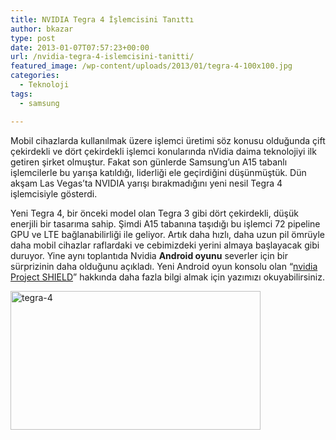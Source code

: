 ```yaml
---
title: NVIDIA Tegra 4 İşlemcisini Tanıttı
author: bkazar
type: post
date: 2013-01-07T07:57:23+00:00
url: /nvidia-tegra-4-islemcisini-tanitti/
featured_image: /wp-content/uploads/2013/01/tegra-4-100x100.jpg
categories:
  - Teknoloji
tags:
  - samsung

---
```

Mobil cihazlarda kullanılmak üzere işlemci üretimi söz konusu olduğunda çift çekirdekli ve dört çekirdekli işlemci konularında nVidia daima teknolojiyi ilk getiren şirket olmuştur. Fakat son günlerde Samsung’un A15 tabanlı işlemcilerle bu yarışa katıldığı, liderliği ele geçirdiğini düşünmüştük. Dün akşam Las Vegas’ta NVIDIA yarışı bırakmadığını yeni nesil Tegra 4 işlemcisiyle gösterdi.

Yeni Tegra 4, bir önceki model olan Tegra 3 gibi dört çekirdekli, düşük enerjili bir tasarıma sahip. Şimdi A15 tabanına taşıdığı bu işlemci 72 pipeline GPU ve LTE bağlanabilirliği ile geliyor. Artık daha hızlı, daha uzun pil ömrüyle daha mobil cihazlar raflardaki ve cebimizdeki yerini almaya başlayacak gibi duruyor. Yine aynı toplantıda Nvidia **Android oyunu** severler için bir sürprizinin daha olduğunu açıkladı. Yeni Android oyun konsolu olan &#8220;[nvidia Project SHIELD][1]&#8221; hakkında daha fazla bilgi almak için yazımızı okuyabilirsiniz.

<img class="aligncenter size-large wp-image-10501" alt="tegra-4" src="https://www.murekkep.org/wp-content/uploads/2013/01/tegra-4-400x222.jpg" width="400" height="222" srcset="https://www.murekkep.org/wp-content/uploads/2013/01/tegra-4-400x222.jpg 400w, https://www.murekkep.org/wp-content/uploads/2013/01/tegra-4-50x27.jpg 50w, https://www.murekkep.org/wp-content/uploads/2013/01/tegra-4-125x69.jpg 125w, https://www.murekkep.org/wp-content/uploads/2013/01/tegra-4-300x166.jpg 300w, https://www.murekkep.org/wp-content/uploads/2013/01/tegra-4-548x305.jpg 548w, https://www.murekkep.org/wp-content/uploads/2013/01/tegra-4.jpg 750w" sizes="(max-width: 400px) 100vw, 400px" /> 

&nbsp;

 [1]: https://wp.me/p1eJph-2Jq